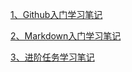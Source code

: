 [1、Github入门学习笔记](https://githubfast.com/antidote-for-world/Tasks/blob/3cca0ba8feb5e56b9a4bbd3d0c535fdb9672fbe6/%E9%98%B6%E6%AE%B51%E7%AC%94%E8%AE%B0/Github.md)

[2、Markdown入门学习笔记](https://githubfast.com/antidote-for-world/Tasks/blob/b530e859ef7f067e51b284da1163c5ae3a260c89/%E9%98%B6%E6%AE%B51%E7%AC%94%E8%AE%B0/Markdown.md)

[3、进阶任务学习笔记](https://githubfast.com/antidote-for-world/Tasks/blob/6bdbe103f78fc205d7ecbcbacc29abc8e07fb5ef/%E9%98%B6%E6%AE%B51%E7%AC%94%E8%AE%B0/%E8%BF%9B%E9%98%B6%E4%BB%BB%E5%8A%A1.md)

